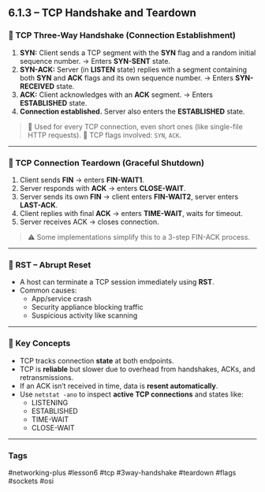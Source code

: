 ## 6.1.3 – TCP Handshake and Teardown

### 🤝 TCP Three-Way Handshake (Connection Establishment)

1. **SYN:** Client sends a TCP segment with the **SYN** flag and a random initial sequence number. → Enters **SYN-SENT** state.
2. **SYN-ACK:** Server (in **LISTEN** state) replies with a segment containing both **SYN** and **ACK** flags and its own sequence number. → Enters **SYN-RECEIVED** state.
3. **ACK:** Client acknowledges with an **ACK** segment. → Enters **ESTABLISHED** state.
4. **Connection established.** Server also enters the **ESTABLISHED** state.

> 🧱 Used for every TCP connection, even short ones (like single-file HTTP requests).
> 📎 TCP flags involved: `SYN`, `ACK`.

---

### 🧨 TCP Connection Teardown (Graceful Shutdown)

1. Client sends **FIN** → enters **FIN-WAIT1**.
2. Server responds with **ACK** → enters **CLOSE-WAIT**.
3. Server sends its own **FIN** → client enters **FIN-WAIT2**, server enters **LAST-ACK**.
4. Client replies with final **ACK** → enters **TIME-WAIT**, waits for timeout.
5. Server receives ACK → closes connection.

> ⚠ Some implementations simplify this to a 3-step FIN-ACK process.

---

### 🧹 RST – Abrupt Reset
- A host can terminate a TCP session immediately using **RST**.
- Common causes:
  - App/service crash
  - Security appliance blocking traffic
  - Suspicious activity like scanning

---

### 🧠 Key Concepts

- TCP tracks connection **state** at both endpoints.
- TCP is **reliable** but slower due to overhead from handshakes, ACKs, and retransmissions.
- If an ACK isn’t received in time, data is **resent automatically**.
- Use `netstat -ano` to inspect **active TCP connections** and states like:
  - LISTENING
  - ESTABLISHED
  - TIME-WAIT
  - CLOSE-WAIT

---

### Tags
#networking-plus #lesson6 #tcp #3way-handshake #teardown #flags #sockets #osi
